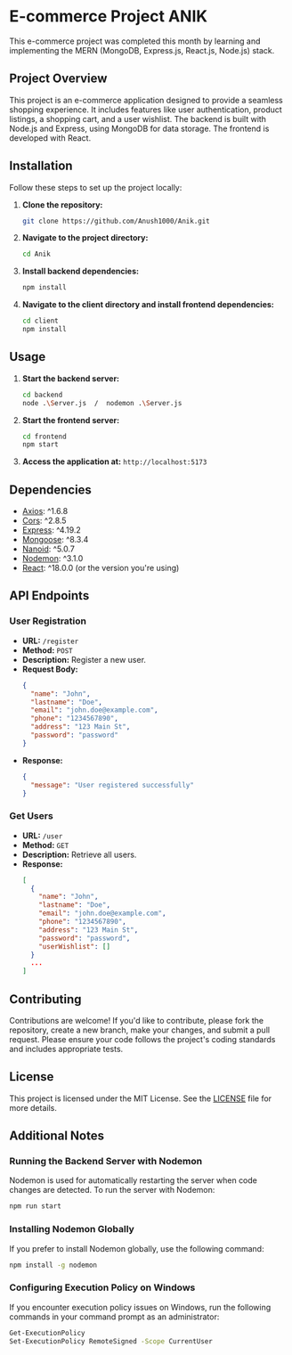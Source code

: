 
# E-commerce Project ANIK

This e-commerce project was completed this month by learning and implementing the MERN (MongoDB, Express.js, React.js, Node.js) stack.


## Project Overview

This project is an e-commerce application designed to provide a seamless shopping experience. It includes features like user authentication, product listings, a shopping cart, and a user wishlist. The backend is built with Node.js and Express, using MongoDB for data storage. The frontend is developed with React.

## Installation

Follow these steps to set up the project locally:

1. **Clone the repository:**
   ```bash
   git clone https://github.com/Anush1000/Anik.git
   ```

2. **Navigate to the project directory:**
   ```bash
   cd Anik
   ```

3. **Install backend dependencies:**
   ```bash
   npm install
   ```

4. **Navigate to the client directory and install frontend dependencies:**
   ```bash
   cd client
   npm install
   ```

## Usage

1. **Start the backend server:**
   ```bash
   cd backend
   node .\Server.js  /  nodemon .\Server.js
   ```

2. **Start the frontend server:**
   ```bash
   cd frontend
   npm start
   ```

3. **Access the application at:** `http://localhost:5173`

## Dependencies

- [Axios](https://www.npmjs.com/package/axios): ^1.6.8
- [Cors](https://www.npmjs.com/package/cors): ^2.8.5
- [Express](https://www.npmjs.com/package/express): ^4.19.2
- [Mongoose](https://www.npmjs.com/package/mongoose): ^8.3.4
- [Nanoid](https://www.npmjs.com/package/nanoid): ^5.0.7
- [Nodemon](https://www.npmjs.com/package/nodemon): ^3.1.0
- [React](https://www.npmjs.com/package/react): ^18.0.0 (or the version you're using)

## API Endpoints

### User Registration

- **URL:** `/register`
- **Method:** `POST`
- **Description:** Register a new user.
- **Request Body:**
  ```json
  {
    "name": "John",
    "lastname": "Doe",
    "email": "john.doe@example.com",
    "phone": "1234567890",
    "address": "123 Main St",
    "password": "password"
  }
  ```
- **Response:**
  ```json
  {
    "message": "User registered successfully"
  }
  ```

### Get Users

- **URL:** `/user`
- **Method:** `GET`
- **Description:** Retrieve all users.
- **Response:**
  ```json
  [
    {
      "name": "John",
      "lastname": "Doe",
      "email": "john.doe@example.com",
      "phone": "1234567890",
      "address": "123 Main St",
      "password": "password",
      "userWishlist": []
    }
    ...
  ]
  ```

## Contributing

Contributions are welcome! If you'd like to contribute, please fork the repository, create a new branch, make your changes, and submit a pull request. Please ensure your code follows the project's coding standards and includes appropriate tests.

## License

This project is licensed under the MIT License. See the [LICENSE](LICENSE.md) file for more details.

## Additional Notes

### Running the Backend Server with Nodemon

Nodemon is used for automatically restarting the server when code changes are detected. To run the server with Nodemon:

```bash
npm run start
```

### Installing Nodemon Globally

If you prefer to install Nodemon globally, use the following command:

```bash
npm install -g nodemon
```

### Configuring Execution Policy on Windows

If you encounter execution policy issues on Windows, run the following commands in your command prompt as an administrator:

```bash
Get-ExecutionPolicy
Set-ExecutionPolicy RemoteSigned -Scope CurrentUser
```
